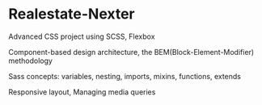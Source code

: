 # Realestate-Nexter
Advanced CSS project using SCSS, Flexbox

Component-based design architecture, the BEM(Block-Element-Modifier) methodology

Sass concepts: variables, nesting, imports, mixins, functions, extends

Responsive layout, Managing media queries

